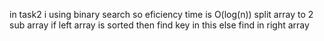in task2 i using binary search so eficiency time is O(log(n))
split array to 2 sub array
if left array is sorted then find key in this else find in right array